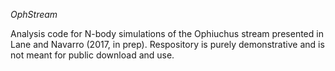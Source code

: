 *OphStream*

Analysis code for N-body simulations of the Ophiuchus stream presented 
in Lane and Navarro (2017, in prep). Respository is purely demonstrative and is not meant for public download 
and use. 
